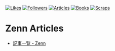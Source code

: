 [![Likes](https://badgen.org/img/zenn/ryuu/likes?style=flat)](https://zenn.dev/ryuu)
[![Followers](https://badgen.org/img/zenn/ryuu/followers?style=flat)](https://zenn.dev/ryuu)
[![Articles](https://badgen.org/img/zenn/ryuu/articles?style=flat)](https://zenn.dev/ryuu)
[![Books](https://badgen.org/img/zenn/ryuu/books?style=flat)](https://zenn.dev/ryuu?tab=books)
[![Scraps](https://badgen.org/img/zenn/ryuu/scraps?style=flat)](https://zenn.dev/ryuu?tab=scraps)

# Zenn Articles

- [記事一覧 - Zenn](https://zenn.dev/ryuu)
